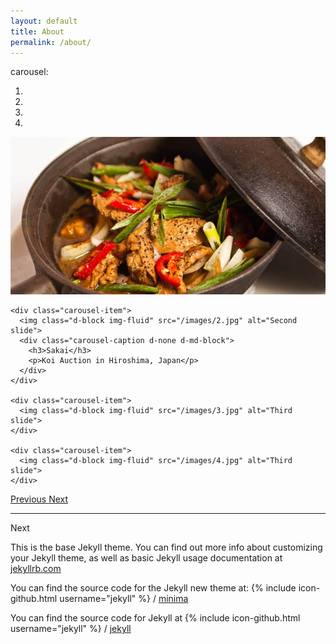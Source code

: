 ```yaml
---
layout: default
title: About
permalink: /about/
---
```


<!-- put that inside a proper css file.. -->
<style type="text/css">


</style>



<p>carousel:</p>




<div id="carouselExampleIndicators" class="carousel slide" data-ride="carousel" data-interval="2000">
  <ol class="carousel-indicators">
    <li data-target="#carouselExampleIndicators" data-slide-to="0" class="active"></li>
    <li data-target="#carouselExampleIndicators" data-slide-to="1"></li>
    <li data-target="#carouselExampleIndicators" data-slide-to="2"></li>
    <li data-target="#carouselExampleIndicators" data-slide-to="4"></li>
  </ol>

  <div class="carousel-inner" role="listbox">
    <div class="carousel-item active">
      <img class="d-block img-fluid" src="/images/1.jpg" alt="First slide">
    </div>

    <div class="carousel-item">
      <img class="d-block img-fluid" src="/images/2.jpg" alt="Second slide">
      <div class="carousel-caption d-none d-md-block">
        <h3>Sakai</h3>
        <p>Koi Auction in Hiroshima, Japan</p>
      </div>      
    </div>

    <div class="carousel-item">
      <img class="d-block img-fluid" src="/images/3.jpg" alt="Third slide">
    </div>

    <div class="carousel-item">
      <img class="d-block img-fluid" src="/images/4.jpg" alt="Third slide">
    </div>

  </div>

  <a class="carousel-control-prev" href="#carouselExampleIndicators" role="button" data-slide="prev">
    <span class="carousel-control-prev-icon" aria-hidden="true"></span>
    <span class="sr-only">Previous</span>
  </a>
  <a class="carousel-control-next" href="#carouselExampleIndicators" role="button" data-slide="next">
    <span class="carousel-control-next-icon" aria-hidden="true"></span>
    <span class="sr-only">Next</span>
  </a>
</div>








<!--
<div class="carousel carousel-slider">

  <div class="carousel-fixed-item center">
    <h2 class="center">First Panel</h2>
    <p class="white-text">This is your first panel</p>

    <a class="btn white waves-effect black-text darken-text-2">Koi</a>
    <a class="btn white waves-effect black-text darken-text-2">Health</a>

  </div>

  <a class="carousel-item white-text" href="#one!">
    <img src="/images/1.jpg">
    <h2 class="carousel-caption center">First Panel</h2>
    <p class="carousel-fixed-item center white-text">This is your first panel</p>
  </a>


  <a class="carousel-item" href="#three!"><img src="/images/3.jpg"></a>
  <a class="carousel-item" href="#four!"><img src="/images/4.jpg"></a>
</div>

-->


<hr />
<p>Next</p>

This is the base Jekyll theme. You can find out more info about customizing your Jekyll theme, as well as basic Jekyll usage documentation at [jekyllrb.com](https://jekyllrb.com/)

You can find the source code for the Jekyll new theme at:
{% include icon-github.html username="jekyll" %} /
[minima](https://github.com/jekyll/minima)

You can find the source code for Jekyll at
{% include icon-github.html username="jekyll" %} /
[jekyll](https://github.com/jekyll/jekyll)
